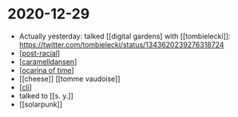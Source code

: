 # 2020-12-29

- Actually yesterday: talked [[digital gardens] with [[tombielecki]]: https://twitter.com/tombielecki/status/1343620239276318724
- [[post-racial]]
- [[caramelldansen]]
- [[ocarina of time]]
- [[cheese]] [[tomme vaudoise]]
- [[cli]]
- talked to [[s. y.]]
- [[solarpunk]]

[//begin]: # "Autogenerated link references for markdown compatibility"
[post-racial]: ../post-racial "Post Racial"
[caramelldansen]: ../caramelldansen "Caramelldansen"
[ocarina of time]: ../ocarina-of-time "Ocarina of Time"
[cli]: ../cli "CLI"
[//end]: # "Autogenerated link references"